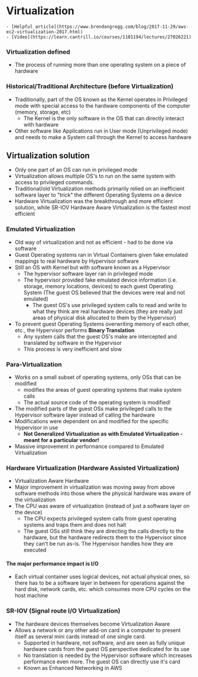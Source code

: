 # Virtualization

    - [Helpful article](https://www.brendangregg.com/blog/2017-11-29/aws-ec2-virtualization-2017.html)
    - [Video](https://learn.cantrill.io/courses/1101194/lectures/27026221)

### Virtualization defined

- The process of running more than one operating system on a piece of hardware

### Historical/Traditional Architecture (before Virtualization)

- Traditionally, part of the OS known as the Kernel operates in Privileged mode with special access to the hardware components of the computer (memory, storage, etc)
  - The Kernel is the only software in the OS that can directly interact with hardware
- Other software like Applications run in User mode (Unprivileged mode) and needs to make a System call through the Kernel to access hardware

## Virtualization solution

- Only one part of an OS can run in privileged mode
- Virtualization allows multiple OS's to run on the same system with access to privileged commands.
- Traditional/old Virtualization methods primarily relied on an inefficient software layer to "trick" the different Operating Systems on a device
- Hardware Virtualization was the breakthrough and more efficient solution, while SR-IOV Hardware Aware Virtualization is the fastest most efficient

### Emulated Virtualization

- Old way of virtualization and not as efficient - had to be done via software
- Guest Operating systems ran in Virtual Containers given fake emulated mappings to real hardware by Hypervisor software
- Still an OS with Kernel but with software known as a Hypervisor
  - The hypervisor software layer ran in privileged mode
  - The hypervisor provided fake emulated device information (i.e. storage, memory locations, devices) to each guest Operating System (The guest OS believed that the devices were real and not emulated)
    - The guest OS's use privileged system calls to read and write to what they think are real hardware devices (they are really just areas of physical disk allocated to them by the Hypervisor)
- To prevent guest Operating Systems overwriting memory of each other, etc., the Hypervisor performs **Binary Translation**
  - Any system calls that the guest OS's make are intercepted and translated by software in the Hypervisor
  - This process is very inefficient and slow

### Para-Virtualization

- Works on a small subset of operating systems, only OSs that can be modified
  - modifies the areas of guest operating systems that make system calls
  - The actual source code of the operating system is modified!
- The modified parts of the guest OSs make privileged calls to the Hypervisor software layer instead of calling the hardware
- Modifications were dependent on and modified for the specific Hypervisor in use
  - **Not Generalized Virtualization as with Emulated Virtualization - meant for a particular vendor!**
- Massive improvement in performance compared to Emulated Virtualization

### Hardware Virtualization (Hardware Assisted Virtualization)

- Virtualization Aware Hardware
- Major improvement in virtualization was moving away from above software methods into those where the physical hardware was aware of the virtualization
- The CPU was aware of virtualization (instead of just a software layer on the device)
  - The CPU expects privileged system calls from guest operating systems and traps them and does not halt
  - The guest OSs still think they are directing the calls directly to the hardware, but the hardware redirects them to the Hypervisor since they can't be run as-is. The Hypervisor handles how they are executed

#### The major performance impact is I/O

- Each virtual container uses logical devices, not actual physical ones, so there has to be a software layer in between for operations against the hard disk, network cards, etc. which consumes more CPU cycles on the host machine

### SR-IOV (Signal route I/O Virtualization)

- The hardware devices themselves become Virtualization Aware
- Allows a network or any other add-on card in a computer to present itself as several mini cards instead of one single card.
  - Supported in hardware, not software, and are seen as fully unique hardware cards from the guest OS perspective dedicated for its use
  - No translation is needed by the Hypervisor software which increases performance even more. The guest OS can directly use it's card
  - Known as Enhanced Networking in AWS
